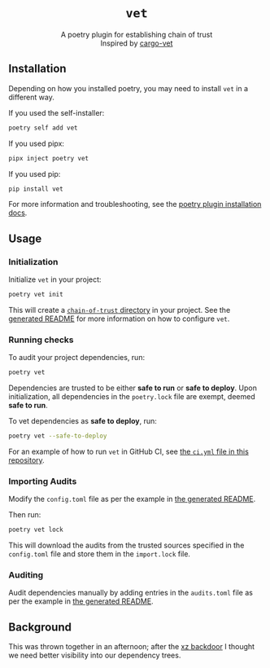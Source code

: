 <div align="center">

# `vet`

A poetry plugin for establishing chain of trust  
Inspired by [cargo-vet](https://github.com/mozilla/cargo-vet)

</div>

## Installation

Depending on how you installed poetry, you may need to install `vet` in a different way.

If you used the self-installer:
    
```bash
poetry self add vet
```

If you used pipx:

```bash
pipx inject poetry vet
```

If you used pip:

```bash
pip install vet
```

For more information and troubleshooting, see the [poetry plugin installation docs](https://python-poetry.org/docs/plugins/#using-plugins).

## Usage

### Initialization

Initialize `vet` in your project:

```bash
poetry vet init
```

This will create a [`chain-of-trust` directory](chain-of-trust/) in your project.
See the [generated README](chain-of-trust/README.md) for more information on how to configure `vet`.


### Running checks

To audit your project dependencies, run:

```bash
poetry vet
```

Dependencies are trusted to be either **safe to run** or **safe to deploy**. 
Upon initialization, all dependencies in the `poetry.lock` file are exempt, deemed **safe to run**.

To vet dependencies as **safe to deploy**, run:

```bash
poetry vet --safe-to-deploy
```

For an example of how to run `vet` in GitHub CI, see [the `ci.yml` file in this repository](https://github.com/irgolic/vet/blob/main/.github/workflows/ci.yml#L15).

### Importing Audits

Modify the `config.toml` file as per the example in [the generated README](chain-of-trust/README.md#imports).

Then run:

```bash
poetry vet lock
```

This will download the audits from the trusted sources specified in the `config.toml` file and store them in the `import.lock` file.

### Auditing

Audit dependencies manually by adding entries in the `audits.toml` file as per the example in [the generated README](chain-of-trust/README.md#audit-file-auditstoml).

## Background

This was thrown together in an afternoon; after the [xz backdoor](https://boehs.org/node/everything-i-know-about-the-xz-backdoor) I thought we need better visibility into our dependency trees.
